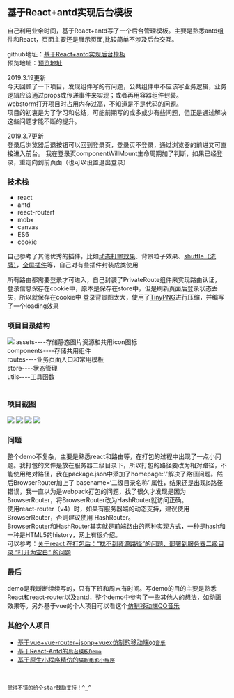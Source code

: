 ## 基于React+antd实现后台模板
自己利用业余时间，基于React+antd写了一个后台管理模板。主要是熟悉antd组件和React，页面主要还是展示页面,比较简单不涉及后台交互。

github地址：[基于React+antd实现后台模板](https://github.com/zhangZhiHao1996/react-admin-master)  
预览地址：[预览地址](https://zhangzhihao1996.github.io/react-admin-master/)
<br/>

2019.3.19更新   
今天回顾了一下项目，发现组件写的有问题，公共组件中不应该写业务逻辑，业务逻辑应该通过props或传递事件来实现；或者再用容器组件封装。  
webstorm打开项目时占用内存过高，不知道是不是代码的问题。  
项目的初衷是为了学习和总结，可能前期写的或多或少有些问题，但正是通过解决这些问题才能不断的提升。
<br/>

2019.3.7更新    
登录后浏览器后退按钮可以回到登录页，登录页不登录，通过浏览器的前进又可直接进入前台。
我在登录页componentWillMount生命周期加了判断，如果已经登录，重定向到前页面（也可以设置退出登录）
<br/>


### 技术栈

 - react
 - antd
 - react-routerf
 - mobx
 - canvas
 - ES6
 - cookie

自己参考了其他优秀的插件，比如[动态打字效果](https://blog.csdn.net/qq_37860930/article/details/80859473)、背景粒子效果、[shuffle（洗牌）](https://github.com/Vestride/Shuffle)，[全屏插件](https://github.com/sindresorhus/screenfull.js)等，自己对有些插件封装成类使用

所有路由都需要登录才可进入，自己封装了PrivateRoute组件来实现路由认证，登录信息保存在cookie中，原本是保存在store中，但是刷新页面后登录状态丢失，所以就保存在cookie中
登录背景图太大，使用了[TinyPNG](https://tinypng.com/)进行压缩，并编写了一个loading效果
<br/>

### 项目目录结构

<img src="https://github.com/zhangZhiHao1996/image-store/blob/master/react-admin-master/111.png?raw=true"/>
assets----存储静态图片资源和共用icon图标<br/>
components----存储共用组件<br/>
routes----业务页面入口和常用模板<br/> 
store----状态管理<br/>
utils----工具函数<br/>
<br/>

### 项目截图

<img src="https://github.com/zhangZhiHao1996/image-store/blob/master/react-admin-master/01.png?raw=true"/>  
<img src="https://github.com/zhangZhiHao1996/image-store/blob/master/react-admin-master/02.png?raw=true"/>  
<img src="https://github.com/zhangZhiHao1996/image-store/blob/master/react-admin-master/03.png?raw=true"/>  
<img src="https://github.com/zhangZhiHao1996/image-store/blob/master/react-admin-master/04.png?raw=true"/>  
<br/>

### 问题

整个demo不复杂，主要是熟悉react和路由等，在打包的过程中出现了一点小问题。我打包的文件是放在服务器二级目录下，所以打包的路径要改为相对路径，不能使用绝对路径，我在package.json中添加了homepage:'.'解决了路径问题。然后BrowserRouter加上了 basename=‘二级目录名称’ 属性，结果还是出现js路径错误，我一直以为是webpack打包的问题，找了很久才发现是因为BrowserRouter，将BrowserRouter改为HashRouter就访问正确。  
使用react-router（v4）时，如果有服务器端的动态支持，建议使用 BrowserRouter，否则建议使用 HashRouter。  
BrowserRouter和HashRouter其实就是前端路由的两种实现方式，一种是hash和一种是HTML5的history，网上有很介绍。  
可以参考：[关于react 在打包后：“找不到资源路径”的问题、部署到服务器二级目录 “打开为空白” 的问题](https://blog.csdn.net/Sophie_U/article/details/80006723)
<br/>

### 最后
demo是我断断续续写的，只有下班和周末有时间。写demo的目的主要是熟悉React和react-router以及antd，整个demo中参考了一些其他人的想法，如动画效果等。另外基于vue的个人项目可以看这个[仿制移动端QQ音乐](https://blog.csdn.net/qq_37860930/article/details/80586698)
<br/>

### 其他个人项目

- [基于vue+vue-router+jsonp+vuex仿制的移动端`QQ音乐`](https://github.com/zhangZhiHao1996/vue-music-master)
- [基于React-Antd的`后台模板Demo`](https://github.com/zhangZhiHao1996/react-admin-master)
- [基于原生小程序精仿的`猫眼电影小程序`](https://github.com/zhangZhiHao1996/weapp-movie-master)

<br/>

`觉得不错的给个star鼓励支持！^_^`
